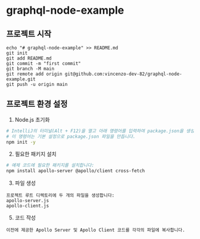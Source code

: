 # graphql-node-example
## 프로젝트 시작
```
echo "# graphql-node-example" >> README.md
git init
git add README.md
git commit -m "first commit"
git branch -M main
git remote add origin git@github.com:vincenzo-dev-82/graphql-node-example.git
git push -u origin main
```

## 프로젝트 환경 설정

1. Node.js 초기화
``` bash
# IntelliJ의 터미널(Alt + F12)을 열고 아래 명령어를 입력하여 package.json을 생성합니다:
# 이 명령어는 기본 설정으로 package.json 파일을 만듭니다.
npm init -y
```

2. 필요한 패키지 설치
``` bash
# 예제 코드에 필요한 패키지를 설치합니다:
npm install apollo-server @apollo/client cross-fetch
```

3. 파일 생성
``` 
프로젝트 루트 디렉토리에 두 개의 파일을 생성합니다:
apollo-server.js
apollo-client.js
```

5. 코드 작성
``` 
이전에 제공한 Apollo Server 및 Apollo Client 코드를 각각의 파일에 복사합니다.
``` 
